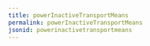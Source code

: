 ```yaml
---
title: powerInactiveTransportMeans
permalink: powerInactiveTransportMeans
jsonid: powerinactivetransportmeans
---
```

